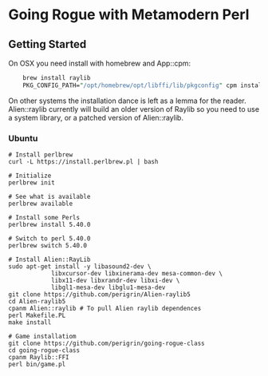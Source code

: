 # Going Rogue with Metamodern Perl

## Getting Started

On OSX you need install with homebrew and App::cpm:

```perl
    brew install raylib
    PKG_CONFIG_PATH="/opt/homebrew/opt/libffi/lib/pkgconfig" cpm install
```

On other systems the installation dance is left as a lemma for the reader.
Alien::raylib currently will build an older version of Raylib so you need to
use a system library, or a patched version of Alien::raylib.

### Ubuntu
```
# Install perlbrew
curl -L https://install.perlbrew.pl | bash
 
# Initialize
perlbrew init
 
# See what is available
perlbrew available
 
# Install some Perls
perlbrew install 5.40.0

# Switch to perl 5.40.0
perlbrew switch 5.40.0

# Install Alien::RayLib
sudo apt-get install -y libasound2-dev \
            libxcursor-dev libxinerama-dev mesa-common-dev \
            libx11-dev libxrandr-dev libxi-dev \
            libgl1-mesa-dev libglu1-mesa-dev
git clone https://github.com/perigrin/Alien-raylib5
cd Alien-raylib5
cpanm Alien::raylib # To pull Alien raylib dependences
perl Makefile.PL
make install

# Game installatiom
git clone https://github.com/perigrin/going-rogue-class
cd going-rogue-class
cpanm Raylib::FFI
perl bin/game.pl
```

